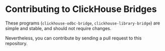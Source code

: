 # Contributing to ClickHouse Bridges

These programs (`clickhouse-odbc-bridge`, `clickhouse-library-bridge`) are simple and stable, and should not require changes.

Nevertheless, you can contribute by sending a pull request to this repository.
